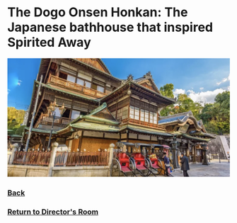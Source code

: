 # The Dogo Onsen Honkan: The Japanese bathhouse that inspired Spirited Away
![Bathhouse](bathhouse.png)
### [Back](https://github.com/mollyjones2023/ghibli-simulacrum/blob/main/2-ghibli-grand-warehouse/11-directors-room/office-film.md)
### [Return to Director's Room]()
